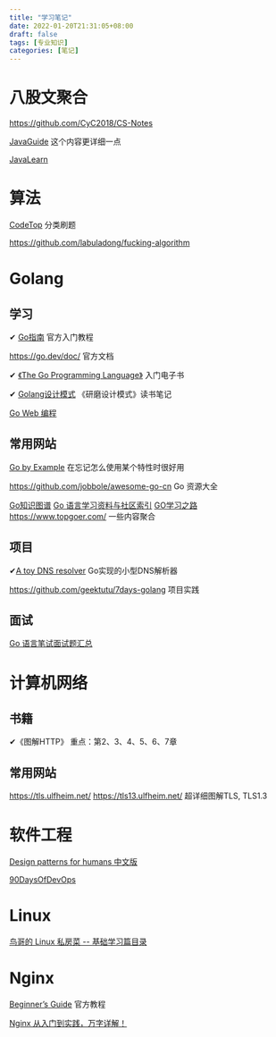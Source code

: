 ```yaml
---
title: "学习笔记"
date: 2022-01-20T21:31:05+08:00
draft: false
tags: [专业知识]
categories: [笔记]
---
```


# 八股文聚合

https://github.com/CyC2018/CS-Notes

[JavaGuide](https://javaguide.cn/) 这个内容更详细一点

[JavaLearn](https://www.javalearn.cn/#/README)

# 算法

[CodeTop](https://codetop.cc/home) 分类刷题

https://github.com/labuladong/fucking-algorithm

# Golang

## 学习

✔ [Go指南](https://tour.go-zh.org/welcome/1) 官方入门教程

https://go.dev/doc/ 官方文档

✔ [《The Go Programming Language》](https://books.studygolang.com/gopl-zh/) 入门电子书

✔ [Golang设计模式](https://github.com/senghoo/golang-design-pattern)  《研磨设计模式》读书笔记

[Go Web 编程](https://github.com/astaxie/build-web-application-with-golang) 

## 常用网站

[Go by Example](https://gobyexample-cn.github.io/) 在忘记怎么使用某个特性时很好用

https://github.com/jobbole/awesome-go-cn  Go 资源大全

[Go知识图谱](https://www.processon.com/view/link/5a9ba4c8e4b0a9d22eb3bdf0#map)  [Go 语言学习资料与社区索引](https://github.com/unknwon/go-study-index) [GO学习之路](https://github.com/talkgo/read)  https://www.topgoer.com/ 一些内容聚合

## 项目

✔[A toy DNS resolver](https://jvns.ca/blog/2022/02/01/a-dns-resolver-in-80-lines-of-go/) Go实现的小型DNS解析器

https://github.com/geektutu/7days-golang 项目实践

## 面试

[Go 语言笔试面试题汇总](https://geektutu.com/post/qa-golang.html)



# 计算机网络

## 书籍

✔《图解HTTP》 重点：第2、3、4、5、6、7章

## 常用网站

https://tls.ulfheim.net/   https://tls13.ulfheim.net/ 超详细图解TLS, TLS1.3



# 软件工程

[Design patterns for humans 中文版](https://github.com/guanguans/design-patterns-for-humans-cn) 

[90DaysOfDevOps](https://github.com/MichaelCade/90DaysOfDevOps)

# Linux

[鸟哥的 Linux 私房菜 -- 基础学习篇目录](http://cn.linux.vbird.org/linux_basic/linux_basic.php)

# Nginx

[Beginner’s Guide](http://nginx.org/en/docs/beginners_guide.html#fastcgi) 官方教程

[Nginx 从入门到实践，万字详解！](https://zhuanlan.zhihu.com/p/138791994)

